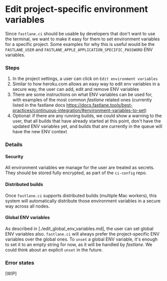# Edit project-specific environment variables #

Since `fastlane.ci` should be usable by developers that don't want to use the terminal, we want to make it easy for them to set environment variables for a specific project. Some examples for why this is useful would be the `FASTLANE_USER` and `FASTLANE_APPLE_APPLICATION_SPECIFIC_PASSWORD` ENV variables.
	
### Steps ###
1. In the project settings, a user can click on `Edit environment variables`
1. Similar to how heroku.com allows an easy way to edit env variables in a secure way, the user can add, edit and remove ENV variables
1. There are some instructions on what ENV variables can be used for, with examples of the most common _fastlane_ related ones (currently listed in the fastlane docs https://docs.fastlane.tools/best-practices/continuous-integration/#environment-variables-to-set)
1. Optional: if there are any running builds, we could show a warning to the user, that all builds that have already started at this point, don't have the updated ENV variables yet, and builds that are currently in the queue will have the new ENV context

### Details ###


#### Security ####

All environment variables we manage for the user are treated as secrets. They should be stored fully encrypted, as part of the `ci-config` repo.

#### Distributed builds ####

Once `fastlane.ci` supports distributed builds (multiple Mac workers), this system will automatically distribute those environment variables in a secure way across all nodes.

#### Global ENV variables ####

As described in [./edit_global_env_variables.md], the user can set global ENV variables also. `fastlane.ci` will always prefer the project-specific ENV variables over the global ones. To `unset` a global ENV variable, it's enough to set it to an empty string for now, as it will be handled by _fastlane_. We could think about an explicit `unset` in the future.

### Error states ###

[WIP]
